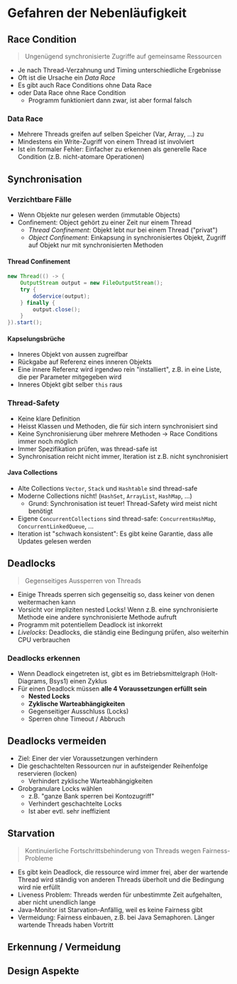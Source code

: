 # Gefahren der Nebenläufigkeit

## Race Condition
> Ungenügend synchronisierte Zugriffe auf gemeinsame Ressourcen

- Je nach Thread-Verzahnung und Timing unterschiedliche Ergebnisse
- Oft ist die Ursache ein *Data Race*
- Es gibt auch Race Conditions ohne Data Race
- oder Data Race ohne Race Condition
    - Programm funktioniert dann zwar, ist aber formal falsch

### Data Race
- Mehrere Threads greifen auf selben Speicher (Var, Array, ...) zu
- Mindestens ein Write-Zugriff von einem Thread ist involviert
- Ist ein formaler Fehler: Einfacher zu erkennen als generelle Race Condition (z.B. nicht-atomare Operationen)

## Synchronisation
### Verzichtbare Fälle
- Wenn Objekte nur gelesen werden (immutable Objects)
- Confinement: Object gehört zu einer Zeit nur einem Thread
    - *Thread Confinement*: Objekt lebt nur bei einem Thread ("privat")
    - *Object Confinement*: Einkapsung in synchronisiertes Objekt, Zugriff auf Objekt nur mit synchronisierten Methoden

#### Thread Confinement
``` java
new Thread(() -> {
    OutputStream output = new FileOutputStream();
    try {
        doService(output);
    } finally {
        output.close();
    }
}).start();
```
#### Kapselungsbrüche
- Inneres Objekt von aussen zugreifbar
- Rückgabe auf Referenz eines inneren Objekts
- Eine innere Referenz wird irgendwo rein "installiert", z.B. in eine Liste, die per Parameter mitgegeben wird
- Inneres Objekt gibt selber `this` raus

### Thread-Safety
- Keine klare Definition
- Heisst Klassen und Methoden, die für sich intern synchronisiert sind
- Keine Synchronisierung über mehrere Methoden -> Race Conditions immer noch möglich
- Immer Spezifikation prüfen, was thread-safe ist
- Synchronisation reicht nicht immer, Iteration ist z.B. nicht synchronisiert

#### Java Collections
- Alte Collections `Vector`, `Stack` und `Hashtable` sind thread-safe
- Moderne Collections nicht! (`HashSet`, `ArrayList`, `HashMap`, ...)
    - Grund: Synchronisation ist teuer! Thread-Safety wird meist nicht benötigt
- Eigene `ConcurrentCollections` sind thread-safe: `ConcurrentHashMap`, `ConcurrentLinkedQueue`, ...
- Iteration ist "schwach konsistent": Es gibt keine Garantie, dass alle Updates gelesen werden

## Deadlocks
> Gegenseitiges Aussperren von Threads
- Einige Threads sperren sich gegenseitig so, dass keiner von denen weitermachen kann
- Vorsicht vor impliziten nested Locks! Wenn z.B. eine synchronisierte Methode eine andere synchronisierte Methode aufruft
- Programm mit potentiellem Deadlock ist inkorrekt
- *Livelocks*: Deadlocks, die ständig eine Bedingung prüfen, also weiterhin CPU verbrauchen

### Deadlocks erkennen
- Wenn Deadlock eingetreten ist, gibt es im Betriebsmittelgraph (Holt-Diagrams, Bsys1) einen Zyklus
- Für einen Deadlock müssen **alle 4 Voraussetzungen erfüllt sein**
    - **Nested Locks**
    - **Zyklische Warteabhängigkeiten**
    - Gegenseitiger Ausschluss (Locks)
    - Sperren ohne Timeout / Abbruch

## Deadlocks vermeiden
- Ziel: Einer der vier Voraussetzungen verhindern
- Die geschachtelten Ressourcen nur in aufsteigender Reihenfolge reservieren (locken)
    - Verhindert zyklische Warteabhängigkeiten
- Grobgranulare Locks wählen
    - z.B. "ganze Bank sperren bei Kontozugriff"
    - Verhindert geschachtelte Locks
    - Ist aber evtl. sehr ineffizient

## Starvation
> Kontinuierliche Fortschrittsbehinderung von Threads wegen Fairness-Probleme
- Es gibt kein Deadlock, die ressource wird immer frei, aber der wartende Thread wird ständig von anderen Threads überholt und die Bedingung wird nie erfüllt
- Liveness Problem: Threads werden für unbestimmte Zeit aufgehalten, aber nicht unendlich lange
- Java-Monitor ist Starvation-Anfällig, weil es keine Fairness gibt
- Vermeidung: Fairness einbauen, z.B. bei Java Semaphoren. Länger wartende Threads haben Vortritt

## Erkennung / Vermeidung

## Design Aspekte
